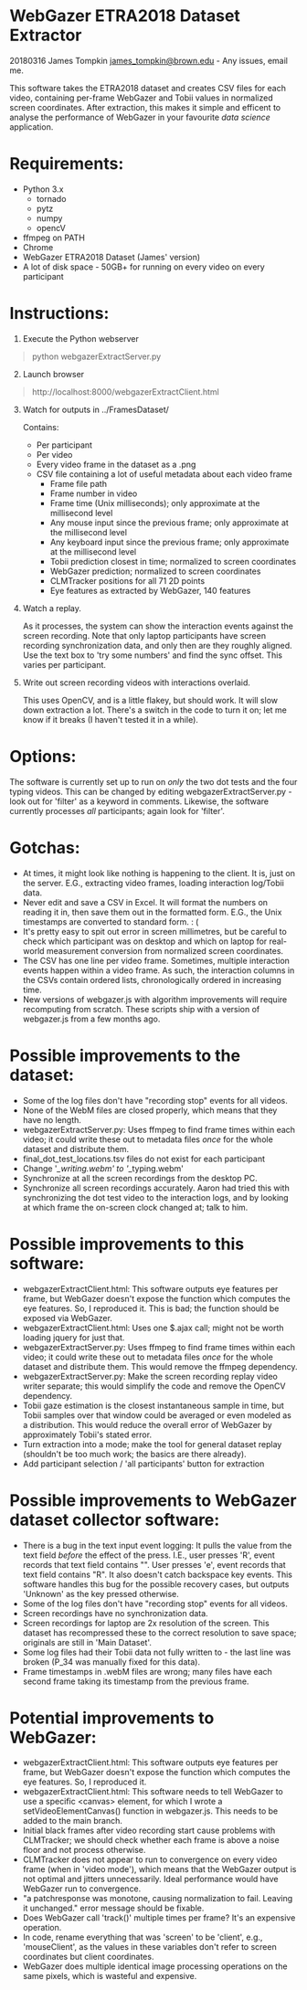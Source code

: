 WebGazer ETRA2018 Dataset Extractor
===================================
20180316
James Tompkin
james_tompkin@brown.edu - Any issues, email me.


This software takes the ETRA2018 dataset and creates CSV files for each video, containing per-frame WebGazer and Tobii values in normalized screen coordinates.
After extraction, this makes it simple and efficent to analyse the performance of WebGazer in your favourite _data science_ application.


Requirements:
=============
- Python 3.x
    - tornado
    - pytz
    - numpy
    - opencV
- ffmpeg on PATH
- Chrome
- WebGazer ETRA2018 Dataset (James' version)
- A lot of disk space - 50GB+ for running on every video on every participant


Instructions:
=============
1. Execute the Python webserver
> python webgazerExtractServer.py

2. Launch browser
> http://localhost:8000/webgazerExtractClient.html

3. Watch for outputs in ../FramesDataset/

   Contains:
    - Per participant
    - Per video
    - Every video frame in the dataset as a .png
    - CSV file containing a lot of useful metadata about each video frame
        - Frame file path
        - Frame number in video
        - Frame time (Unix milliseconds); only approximate at the millisecond level
        - Any mouse input since the previous frame; only approximate at the millisecond level
        - Any keyboard input since the previous frame; only approximate at the millisecond level
        - Tobii prediction closest in time; normalized to screen coordinates
        - WebGazer prediction; normalized to screen coordinates
        - CLMTracker positions for all 71 2D points
        - Eye features as extracted by WebGazer, 140 features

4. Watch a replay.

    As it processes, the system can show the interaction events against the screen recording. Note that only laptop participants have screen recording synchronization data, and only then are they roughly aligned. Use the text box to 'try some numbers' and find the sync offset. This varies per participant.

5. Write out screen recording videos with interactions overlaid.

    This uses OpenCV, and is a little flakey, but should work. It will slow down extraction a lot. There's a switch in the code to turn it on; let me know if it breaks (I haven't tested it in a while).


Options:
========
The software is currently set up to run on _only_ the two dot tests and the four typing videos. This can be changed by editing webgazerExtractServer.py - look out for 'filter' as a keyword in comments. Likewise, the software currently processes _all_ participants; again look for 'filter'.


Gotchas:
========
- At times, it might look like nothing is happening to the client. It is, just on the server. E.G., extracting video frames, loading interaction log/Tobii data.
- Never edit and save a CSV in Excel. It will format the numbers on reading it in, then save them out in the formatted form. E.G., the Unix timestamps are converted to standard form. : (
- It's pretty easy to spit out error in screen millimetres, but be careful to check which participant was on desktop and which on laptop for real-world measurement conversion from normalized screen coordinates.
- The CSV has one line per video frame. Sometimes, multiple interaction events happen within a video frame. As such, the interaction columns in the CSVs contain ordered lists, chronologically ordered in increasing time.
- New versions of webgazer.js with algorithm improvements will require recomputing from scratch. These scripts ship with a version of webgazer.js from a few months ago.


Possible improvements to the dataset:
=====================================
- Some of the log files don't have "recording stop" events for all videos.
- None of the WebM files are closed properly, which means that they have no length.
- webgazerExtractServer.py: Uses ffmpeg to find frame times within each video; it could write these out to metadata files _once_ for the whole dataset and distribute them.
- final_dot_test_locations.tsv files do not exist for each participant
- Change '*_writing.webm' to '*_typing.webm'
- Synchronize at all the screen recordings from the desktop PC.
- Synchronize all screen recordings accurately. Aaron had tried this with synchronizing the dot test video to the interaction logs, and by looking at which frame the on-screen clock changed at; talk to him.



Possible improvements to this software:
=======================================
- webgazerExtractClient.html: This software outputs eye features per frame, but WebGazer doesn't expose the function which computes the eye features. So, I reproduced it. This is bad; the function should be exposed via WebGazer.
- webgazerExtractClient.html: Uses one $.ajax call; might not be worth loading jquery for just that.
- webgazerExtractServer.py: Uses ffmpeg to find frame times within each video; it could write these out to metadata files _once_ for the whole dataset and distribute them. This would remove the ffmpeg dependency.
- webgazerExtractServer.py: Make the screen recording replay video writer separate; this would simplify the code and remove the OpenCV dependency.
- Tobii gaze estimation is the closest instantaneous sample in time, but Tobii samples over that window could be averaged or even modeled as a distribution. This would reduce the overall error of WebGazer by approximately Tobii's stated error.
- Turn extraction into a mode; make the tool for general dataset replay (shouldn't be too much work; the basics are there already).
- Add participant selection / 'all participants' button for extraction


Possible improvements to WebGazer dataset collector software:
=============================================================
- There is a bug in the text input event logging: It pulls the value from the text field _before_ the effect of the press. I.E., user presses 'R', event records that text field contains "". User presses 'e', event records that text field contains "R". It also doesn't catch backspace key events. This software handles this bug for the possible recovery cases, but outputs 'Unknown' as the key pressed otherwise.
- Some of the log files don't have "recording stop" events for all videos.
- Screen recordings have no synchronization data.
- Screen recordings for laptop are 2x resolution of the screen. This dataset has recompressed these to the correct resolution to save space; originals are still in 'Main Dataset'.
- Some log files had their Tobii data not fully written to - the last line was broken (P_34 was manually fixed for this data).
- Frame timestamps in .webM files are wrong; many files have each second frame taking its timestamp from the previous frame.


Potential improvements to WebGazer:
===================================
- webgazerExtractClient.html: This software outputs eye features per frame, but WebGazer doesn't expose the function which computes the eye features. So, I reproduced it.
- webgazerExtractClient.html: This software needs to tell WebGazer to use a specific \<canvas\> element, for which I wrote a setVideoElementCanvas() function in webgazer.js. This needs to be added to the main branch.
- Initial black frames after video recording start cause problems with CLMTracker; we should check whether each frame is above a noise floor and not process otherwise.
- CLMTracker does not appear to run to convergence on every video frame (when in 'video mode'), which means that the WebGazer output is not optimal and jitters unnecessarily. Ideal performance would have WebGazer run to convergence.
- "a patchresponse was monotone, causing normalization to fail. Leaving it unchanged." error message should be fixable.
- Does WebGazer call 'track()' multiple times per frame? It's an expensive operation.
- In code, rename everything that was 'screen' to be 'client', e.g., 'mouseClient', as the values in these variables don't refer to screen coordinates but client coordinates.
- WebGazer does multiple identical image processing operations on the same pixels, which is wasteful and expensive.